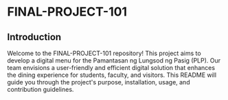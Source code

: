 # FINAL-PROJECT-101

## Introduction

Welcome to the FINAL-PROJECT-101 repository! This project aims to develop a digital menu for the Pamantasan ng Lungsod ng Pasig (PLP). Our team envisions a user-friendly and efficient digital solution that enhances the dining experience for students, faculty, and visitors. This README will guide you through the project's purpose, installation, usage, and contribution guidelines.
